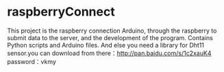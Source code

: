 # raspberryConnect
This project is the raspberry connection Arduino, through the raspberry to submit data to the server, and the development of the program. Contains Python scripts and Arduino files.
And else you need a library for Dht11 sensor.you can download from there：http://pan.baidu.com/s/1c2xauK4 password：vkmy
